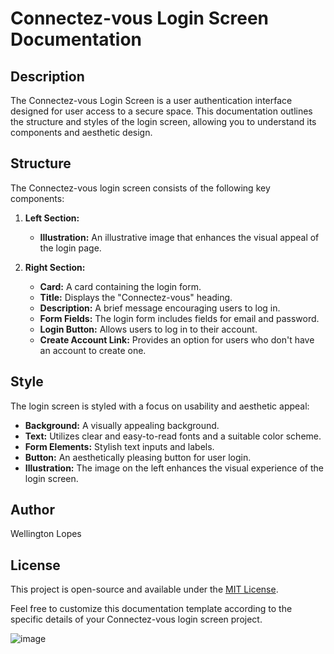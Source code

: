 # Connectez-vous Login Screen Documentation

## Description
The Connectez-vous Login Screen is a user authentication interface designed for user access to a secure space. This documentation outlines the structure and styles of the login screen, allowing you to understand its components and aesthetic design.

## Structure
The Connectez-vous login screen consists of the following key components:

1. **Left Section:**
   - **Illustration:** An illustrative image that enhances the visual appeal of the login page.

2. **Right Section:**
   - **Card:** A card containing the login form.
   - **Title:** Displays the "Connectez-vous" heading.
   - **Description:** A brief message encouraging users to log in.
   - **Form Fields:** The login form includes fields for email and password.
   - **Login Button:** Allows users to log in to their account.
   - **Create Account Link:** Provides an option for users who don't have an account to create one.

## Style
The login screen is styled with a focus on usability and aesthetic appeal:

- **Background:** A visually appealing background.
- **Text:** Utilizes clear and easy-to-read fonts and a suitable color scheme.
- **Form Elements:** Stylish text inputs and labels.
- **Button:** An aesthetically pleasing button for user login.
- **Illustration:** The image on the left enhances the visual experience of the login screen.

## Author
Wellington Lopes

## License
This project is open-source and available under the [MIT License](LICENSE.md).

Feel free to customize this documentation template according to the specific details of your Connectez-vous login screen project.

![image](https://github.com/Wellington-lopes/Connectez-vous/assets/67521652/2369f2aa-fc5e-4521-85bf-c8c106098b8b)

